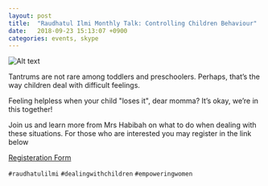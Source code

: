 ```yaml
---
layout: post
title:  "Raudhatul Ilmi Monthly Talk: Controlling Children Behaviour"
date:   2018-09-23 15:13:07 +0900
categories: events, skype
---
```

![Alt text](https://scontent-nrt1-1.xx.fbcdn.net/v/t1.0-9/41601921_1802124276571151_7672614836970192896_n.png?_nc_cat=101&oh=5018cbc7393e5f1e5128f13f35fbc929&oe=5C628400)

Tantrums are not rare among toddlers and preschoolers. Perhaps, that’s the way children deal with difficult feelings.

Feeling helpless when your child "loses it", dear momma? It’s okay, we’re in this together!

Join us and learn more from Mrs Habibah on what to do when dealing with these situations.
For those who are interested you may register in the link below

[Registeration Form](https://goo.gl/forms/J0siyXBorCkm8glm2)


`#raudhatulilmi`
`#dealingwithchildren`
`#empoweringwomen`
